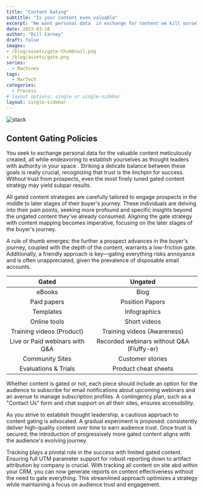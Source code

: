 ```yaml
---
title: "Content Gating"
subtitle: "Is your content even valuable"
excerpt: "We want personal data  in exchange for content we kill ourselves to create. We also want to establish ourselves as thought leader and have a degree of authority in our space. There has always been a need to balance these objectives while we earn some trust. If prospects don’t trust us, we won’t see results no matter how fine-tuned our gated content strategy is. So how far do you go?  What are the rules?"
date: 2023-03-10
author: "Bill Carney"
draft: false
images:
- /blog/assets/gate-thumbnail.png
- /blog/assets/gate.png
series:
  - Machines
tags:
  - MarTech
categories:
  - Process
# layout options: single or single-sidebar
layout: single-sidebar
---
```


![stack](/blog/assets/gate.png)

## Content Gating Policies 

You seek to exchange personal data for the valuable content meticulously created, all while endeavoring to establish yourselves as thought leaders with authority in your space . Striking a delicate balance between these goals is really crucial, recognizing that trust is the linchpin for success. Without trust from prospects, even the most finely tuned gated content strategy may yield subpar results.

All gated content strategies are carefully tailored to engage prospects in the middle to later stages of their buyer's journey. These individuals are delving into their pain points, seeking more profound and specific insights beyond the ungated content they've already consumed. Aligning the gate strategy with content mapping becomes imperative, focusing on the later stages of the buyer's journey.

A rule of thumb emerges: the further a prospect advances in the buyer's journey, coupled with the depth of the content, warrants a low-friction gate. Additionally, a friendly approach is key—gating everything risks annoyance and is often unappreciated, given the prevalence of disposable email accounts.

**Gated** | **Ungated** 
:------: | :------:|
eBooks| Blog|
Paid papers| Position Papers|
Templates|Infographics|
Online tools|Short videos|
Training videos (Product)|Training videos (Awareness)|
Live or Paid webinars with Q&A |Recorded webinars without Q&A (Fluffy-er)|
Community Sites|Customer stories|
Evaluations & Trials|Product cheat sheets|

Whether content is gated or not, each piece should include an option for the audience to subscribe for email notifications about upcoming webinars and an avenue to manage subscription profiles. A contingency plan, such as a "Contact Us" form and chat support on all their sites, ensures accessibility.

As you strive to establish thought leadership, a cautious approach to content gating is advocated. A gradual experiment is proposed: consistently deliver high-quality content over time to earn audience trust. Once trust is secured, the introduction of progressively more gated content aligns with the audience's evolving journey.

Tracking plays a pivotal role in the success with limited gated content. Ensuring full UTM parameter support for robust reporting down to artifact attribution by company is crucial. With tracking all content on site abd within your CRM, you can now generate reports on content effectiveness without the need to gate everything. This streamlined approach optimizes a strategy while maintaining a focus on audience trust and engagement.
